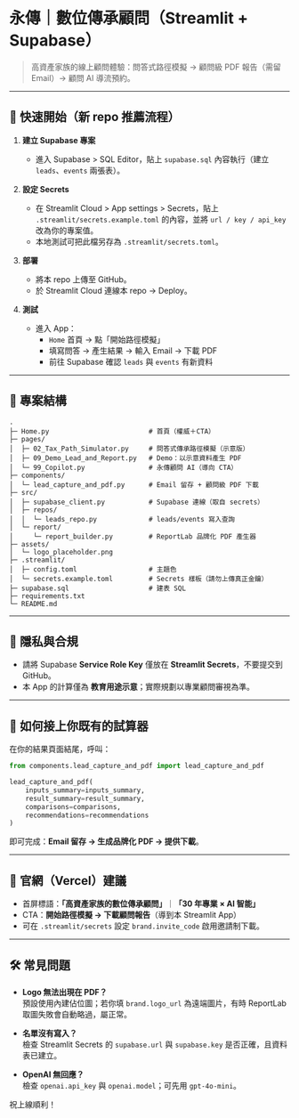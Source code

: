 # 永傳｜數位傳承顧問（Streamlit + Supabase）

> 高資產家族的線上顧問體驗：問答式路徑模擬 → 顧問級 PDF 報告（需留 Email）→ 顧問 AI 導流預約。

---

## 🚀 快速開始（新 repo 推薦流程）

1. **建立 Supabase 專案**
   - 進入 Supabase > SQL Editor，貼上 `supabase.sql` 內容執行（建立 `leads`、`events` 兩張表）。

2. **設定 Secrets**
   - 在 Streamlit Cloud > App settings > Secrets，貼上 `.streamlit/secrets.example.toml` 的內容，並將 `url / key / api_key` 改為你的專案值。
   - 本地測試可把此檔另存為 `.streamlit/secrets.toml`。

3. **部署**
   - 將本 repo 上傳至 GitHub。
   - 於 Streamlit Cloud 連線本 repo → Deploy。

4. **測試**
   - 進入 App：
     - `Home` 首頁 → 點「開始路徑模擬」
     - 填寫問答 → 產生結果 → 輸入 Email → 下載 PDF
     - 前往 Supabase 確認 `leads` 與 `events` 有新資料

---

## 📁 專案結構

```
.
├─ Home.py                         # 首頁（權威＋CTA）
├─ pages/
│  ├─ 02_Tax_Path_Simulator.py     # 問答式傳承路徑模擬（示意版）
│  ├─ 09_Demo_Lead_and_Report.py   # Demo：以示意資料產生 PDF
│  └─ 99_Copilot.py                # 永傳顧問 AI（導向 CTA）
├─ components/
│  └─ lead_capture_and_pdf.py      # Email 留存 + 顧問級 PDF 下載
├─ src/
│  ├─ supabase_client.py           # Supabase 連線（取自 secrets）
│  ├─ repos/
│  │  └─ leads_repo.py             # leads/events 寫入查詢
│  └─ report/
│     └─ report_builder.py         # ReportLab 品牌化 PDF 產生器
├─ assets/
│  └─ logo_placeholder.png
├─ .streamlit/
│  ├─ config.toml                  # 主題色
│  └─ secrets.example.toml         # Secrets 樣板（請勿上傳真正金鑰）
├─ supabase.sql                    # 建表 SQL
├─ requirements.txt
└─ README.md
```

---

## 🔐 隱私與合規

- 請將 Supabase **Service Role Key** 僅放在 **Streamlit Secrets**，不要提交到 GitHub。
- 本 App 的計算僅為 **教育用途示意**；實際規劃以專業顧問審視為準。

---

## 🧩 如何接上你既有的試算器

在你的結果頁面結尾，呼叫：

```python
from components.lead_capture_and_pdf import lead_capture_and_pdf

lead_capture_and_pdf(
    inputs_summary=inputs_summary,
    result_summary=result_summary,
    comparisons=comparisons,
    recommendations=recommendations
)
```

即可完成：**Email 留存 → 生成品牌化 PDF → 提供下載**。

---

## 🧭 官網（Vercel）建議

- 首屏標語：**「高資產家族的數位傳承顧問」**｜**「30 年專業 × AI 智能」**
- CTA：**開始路徑模擬 → 下載顧問報告**（導到本 Streamlit App）
- 可在 `.streamlit/secrets` 設定 `brand.invite_code` 啟用邀請制下載。

---

## 🛠️ 常見問題

- **Logo 無法出現在 PDF？**  
  預設使用內建佔位圖；若你填 `brand.logo_url` 為遠端圖片，有時 ReportLab 取圖失敗會自動略過，屬正常。

- **名單沒有寫入？**  
  檢查 Streamlit Secrets 的 `supabase.url` 與 `supabase.key` 是否正確，且資料表已建立。

- **OpenAI 無回應？**  
  檢查 `openai.api_key` 與 `openai.model`；可先用 `gpt-4o-mini`。

祝上線順利！
